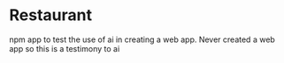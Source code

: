 # Restaurant
npm app to test the use of ai in creating a web app.  Never created a web app so this is a testimony to ai
